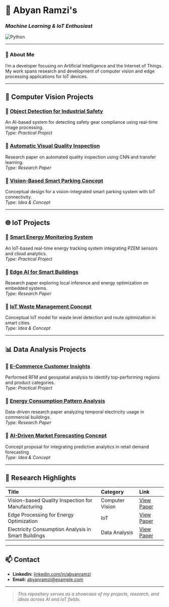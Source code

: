 # 🧠 Abyan Ramzi's
### *Machine Learning & IoT Enthusiast*  
![Python](https://img.shields.io/badge/Python-3776AB?style=flat-square&logo=python&logoColor=white)

---

### 👋 About Me
I’m a developer focusing on Artificial Intelligence and the Internet of Things.  
My work spans research and development of computer vision and edge processing applications for IoT devices.

---

## 🧩 Computer Vision Projects
### 🔹 [Object Detection for Industrial Safety](https://github.com/example-link)
An AI-based system for detecting safety gear compliance using real-time image processing.  
_Type: Practical Project_

### 🔹 [Automatic Visual Quality Inspection](https://drive.google.com/example-link)
Research paper on automated quality inspection using CNN and transfer learning.  
_Type: Research Paper_

### 🔹 [Vision-Based Smart Parking Concept](https://drive.google.com/example-link)
Conceptual design for a vision-integrated smart parking system with IoT connectivity.  
_Type: Idea & Concept_

---

## 🌐 IoT Projects
### 🔹 [Smart Energy Monitoring System](https://github.com/example-link)
An IoT-based real-time energy tracking system integrating PZEM sensors and cloud analytics.  
_Type: Practical Project_

### 🔹 [Edge AI for Smart Buildings](https://drive.google.com/example-link)
Research paper exploring local inference and energy optimization on embedded systems.  
_Type: Research Paper_

### 🔹 [IoT Waste Management Concept](https://drive.google.com/example-link)
Conceptual IoT model for waste level detection and route optimization in smart cities.  
_Type: Idea & Concept_

---

## 📊 Data Analysis Projects
### 🔹 [E-Commerce Customer Insights](https://github.com/example-link)
Performed RFM and geospatial analysis to identify top-performing regions and product categories.  
_Type: Practical Project_

### 🔹 [Energy Consumption Pattern Analysis](https://drive.google.com/example-link)
Data-driven research paper analyzing temporal electricity usage in commercial buildings.  
_Type: Research Paper_

### 🔹 [AI-Driven Market Forecasting Concept](https://drive.google.com/example-link)
Concept proposal for integrating predictive analytics in retail demand forecasting.  
_Type: Idea & Concept_

---

## 🧪 Research Highlights
| Title | Category | Link |
|:------|:----------|:-----|
| Vision-based Quality Inspection for Manufacturing | Computer Vision | [View Paper](https://drive.google.com/example-link) |
| Edge Processing for Energy Optimization | IoT | [View Paper](https://drive.google.com/example-link) |
| Electricity Consumption Analysis in Smart Buildings | Data Analysis | [View Paper](https://drive.google.com/example-link) |

---

## 📫 Contact
- **LinkedIn:** [linkedin.com/in/abyanramzi](https://linkedin.com/in/abyanramzi)  
- **Email:** abyanramzi@example.com

---

> _This repository serves as a showcase of my projects, research, and ideas across AI and IoT fields._
